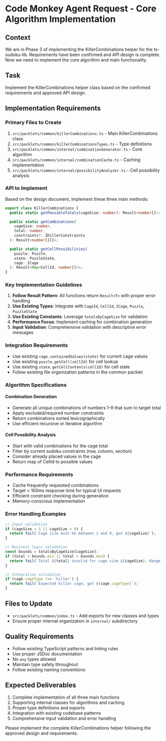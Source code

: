 # Code Monkey Agent Request - Core Algorithm Implementation

## Context
We are in Phase 3 of implementing the KillerCombinations helper for the ts-sudoku-lib. Requirements have been confirmed and API design is complete. Now we need to implement the core algorithm and main functionality.

## Task
Implement the KillerCombinations helper class based on the confirmed requirements and approved API design.

## Implementation Requirements

### Primary Files to Create
1. `src/packlets/common/killerCombinations.ts` - Main KillerCombinations class
2. `src/packlets/common/killerCombinationsTypes.ts` - Type definitions
3. `src/packlets/common/internal/combinationGenerator.ts` - Core algorithm
4. `src/packlets/common/internal/combinationCache.ts` - Caching implementation
5. `src/packlets/common/internal/possibilityAnalyzer.ts` - Cell possibility analysis

### API to Implement
Based on the design document, implement these three main methods:

```typescript
export class KillerCombinations {
  public static getPossibleTotals(cageSize: number): Result<number[]>;

  public static getCombinations(
    cageSize: number,
    total: number,
    constraints?: IKillerConstraints
  ): Result<number[][]>;

  public static getCellPossibilities(
    puzzle: Puzzle,
    state: PuzzleState,
    cage: ICage
  ): Result<Map<CellId, number[]>>;
}
```

### Key Implementation Guidelines

1. **Follow Result Pattern**: All functions return `Result<T>` with proper error handling
2. **Use Existing Types**: Integrate with `CageId`, `CellId`, `ICage`, `Puzzle`, `PuzzleState`
3. **Use Existing Constants**: Leverage `totalsByCageSize` for validation
4. **Performance Focus**: Implement caching for combination generation
5. **Input Validation**: Comprehensive validation with descriptive error messages

### Integration Requirements
- Use existing `cage.containedValues(state)` for current cage values
- Use existing `puzzle.getCell(cellId)` for cell lookup
- Use existing `state.getCellContents(cellId)` for cell state
- Follow existing file organization patterns in the common packlet

### Algorithm Specifications

#### Combination Generation
- Generate all unique combinations of numbers 1-9 that sum to target total
- Apply excluded/required number constraints
- Return combinations sorted lexicographically
- Use efficient recursive or iterative algorithm

#### Cell Possibility Analysis
- Start with valid combinations for the cage total
- Filter by current sudoku constraints (row, column, section)
- Consider already placed values in the cage
- Return map of CellId to possible values

### Performance Requirements
- Cache frequently requested combinations
- Target < 100ms response time for typical UI requests
- Efficient constraint checking during generation
- Memory-conscious implementation

### Error Handling Examples
```typescript
// Input validation
if (cageSize < 1 || cageSize > 9) {
  return fail(`Cage size must be between 1 and 9, got ${cageSize}`);
}

// Business logic validation
const bounds = totalsByCageSize[cageSize];
if (total < bounds.min || total > bounds.max) {
  return fail(`Total ${total} invalid for cage size ${cageSize}. Range: ${bounds.min}-${bounds.max}`);
}

// Integration validation
if (cage.cageType !== 'killer') {
  return fail(`Expected killer cage, got ${cage.cageType}`);
}
```

## Files to Update
- `src/packlets/common/index.ts` - Add exports for new classes and types
- Ensure proper internal organization in `internal/` subdirectory

## Quality Requirements
- Follow existing TypeScript patterns and linting rules
- Use proper JSDoc documentation
- No `any` types allowed
- Maintain type safety throughout
- Follow existing naming conventions

## Expected Deliverables
1. Complete implementation of all three main functions
2. Supporting internal classes for algorithms and caching
3. Proper type definitions and exports
4. Integration with existing codebase patterns
5. Comprehensive input validation and error handling

Please implement the complete KillerCombinations helper following the approved design and requirements.